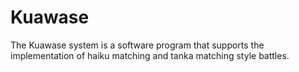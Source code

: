 # Kuawase
The Kuawase system is a software program that supports the implementation of haiku matching and tanka matching style battles.
